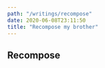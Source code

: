 ```yaml
---
path: "/writings/recompose"
date: 2020-06-08T23:11:50
title: "Recompose my brother"
---
```


## Recompose